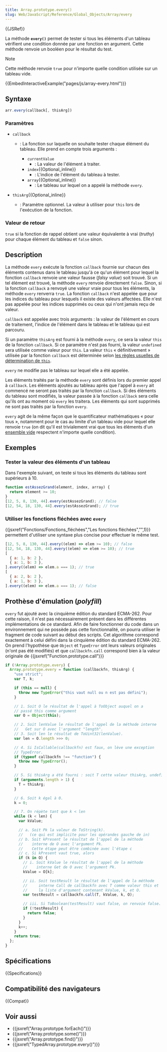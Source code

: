 ```yaml
---
title: Array.prototype.every()
slug: Web/JavaScript/Reference/Global_Objects/Array/every
---
```


{{JSRef}}

La méthode **`every()`** permet de tester si tous les éléments d'un tableau vérifient une condition donnée par une fonction en argument. Cette méthode renvoie un booléen pour le résultat du test.

> [!NOTE]
> Cette méthode renvoie `true` pour n'importe quelle condition utilisée sur un tableau vide.

{{EmbedInteractiveExample("pages/js/array-every.html")}}

## Syntaxe

```js
arr.every(callback[, thisArg])
```

### Paramètres

- `callback`

  - : La fonction sur laquelle on souhaite tester chaque élément du tableau. Elle prend en compte trois arguments :

    - `currentValue`
      - : La valeur de l'élément à traiter.
    - `index`{{Optional_inline}}
      - : L'indice de l'élément du tableau à tester.
    - `array`{{Optional_inline}}
      - : Le tableau sur lequel on a appelé la méthode `every`.

- `thisArg`{{Optional_inline}}
  - : Paramètre optionnel. La valeur à utiliser pour `this` lors de l'exécution de la fonction.

### Valeur de retour

`true` si la fonction de rappel obtient une valeur équivalente à vrai (_truthy_) pour chaque élément du tableau et `false` sinon.

## Description

La méthode `every` exécute la fonction `callback` fournie sur chacun des éléments contenus dans le tableau jusqu'à ce qu'un élément pour lequel la fonction `callback` renvoie une valeur fausse (_falsy value_) soit trouvé. Si un tel élément est trouvé, la méthode `every` renvoie directement `false`. Sinon, si la fonction `callback` a renvoyé une valeur vraie pour tous les éléments, la méthode `every` renverra `true`. La fonction `callback` n'est appelée que pour les indices du tableau pour lesquels il existe des valeurs affectées. Elle n'est pas appelée pour les indices supprimés ou ceux qui n'ont jamais reçu de valeur.

`callback` est appelée avec trois arguments : la valeur de l'élément en cours de traitement, l'indice de l'élément dans le tableau et le tableau qui est parcouru.

Si un paramètre `thisArg` est fourni à la méthode `every`, ce sera la valeur `this` de la fonction `callback`. Si ce paramètre n'est pas fourni, la valeur `undefined` sera utilisée comme valeur pour `this`. La valeur `this` « définitivement » utilisée par la fonction `callback` est déterminée selon [les règles usuelles de détermination de `this`](/fr/docs/Web/JavaScript/Reference/Operators/this).

`every` ne modifie pas le tableau sur lequel elle a été appelée.

Les éléments traités par la méthode `every` sont définis lors du premier appel à `callback`. Les éléments ajoutés au tableau après que l'appel à `every` ait commencé ne seront pas traités par la fonction `callback`. Si des éléments du tableau sont modifiés, la valeur passée à la fonction `callback` sera celle qu'ils ont au moment où `every` les traitera. Les éléments qui sont supprimés ne sont pas traités par la fonction `every`.

`every` agit de la même façon que le quantificateur mathématiques « pour tous », notamment pour le cas au limite d'un tableau vide pour lequel elle renvoie `true` (on dit qu'il est trivialement vrai que tous les éléments d'un [ensemble vide](https://fr.wikipedia.org/wiki/Ensemble_vide#Difficult.C3.A9s_de_la_notion_d.27ensemble_vide) respectent n'importe quelle condition).

## Exemples

### Tester la valeur des éléments d'un tableau

Dans l'exemple suivant, on teste si tous les éléments du tableau sont supérieurs à 10.

```js
function estAssezGrand(element, index, array) {
  return element >= 10;
}
[12, 5, 8, 130, 44].every(estAssezGrand); // false
[12, 54, 18, 130, 44].every(estAssezGrand); // true
```

### Utiliser les fonctions fléchées avec `every`

{{jsxref("Fonctions/Fonctions_fléchées","Les fonctions fléchées","",1)}} permettent d'utiliser une syntaxe plus concise pour effectuer le même test.

```js
[12, 5, 8, 130, 44].every((elem) => elem >= 10); // false
[12, 54, 18, 130, 44].every((elem) => elem >= 10); // true
[
  { a: 1, b: 2 },
  { a: 1, b: 3 },
].every((elem) => elem.a === 1); // true
[
  { a: 2, b: 2 },
  { a: 1, b: 3 },
].every((elem) => elem.a === 1); // false
```

## Prothèse d'émulation (_polyfill_)

`every` fut ajouté avec la cinquième édition du standard ECMA-262. Pour cette raison, il n'est pas nécessairement présent dans les différentes implémentations de ce standard. Afin de faire fonctionner du code dans un environnement qui ne possède pas cette fonctionnalité, on pourra utiliser le fragment de code suivant au début des scripts. Cet algorithme correspond exactement à celui défini dans la cinquième édition du standard ECMA-262. On prend l'hypothèse que `Object` et `TypeError` ont leurs valeurs originales (n'ont pas été modifiés) et que `callbackfn.call` correspond bien à la valeur originale de {{jsxref("Function.prototype.call")}}

```js
if (!Array.prototype.every) {
  Array.prototype.every = function (callbackfn, thisArg) {
    "use strict";
    var T, k;

    if (this == null) {
      throw new TypeError("this vaut null ou n est pas défini");
    }

    // 1. Soit O le résultat de l'appel à ToObject auquel on a
    // passé this comme argument
    var O = Object(this);

    // 2. Soit lenValue le résultat de l'appel de la méthode interne
    //   Get sur O avec l'argument "length".
    // 3. Soit len le résultat de ToUint32(lenValue).
    var len = O.length >>> 0;

    // 4. Si IsCallable(callbackfn) est faux, on lève une exception
    // TypeError.
    if (typeof callbackfn !== "function") {
      throw new TypeError();
    }

    // 5. Si thisArg a été fourni : soit T cette valeur thisArg, undefined sinon.
    if (arguments.length > 1) {
      T = thisArg;
    }

    // 6. Soit k égal à 0.
    k = 0;

    // 7. On répète tant que k < len
    while (k < len) {
      var kValue;

      // a. Soit Pk la valeur de ToString(k).
      //   (ce qui est implicite pour les opérandes gauche de in)
      // b. Soit kPresent le résultat de l'appel de la méthode
      //    interne de O avec l'argument Pk.
      //    Cette étape peut être combinée avec l'étape c
      // c. Si kPresent vaut true, alors
      if (k in O) {
        // i. Soit kValue le résultat de l'appel de la méthode
        //    interne Get de O avec l'argument Pk.
        kValue = O[k];

        // ii. Soit testResult le résultat de l'appel de la méthode
        //     interne Call de callbackfn avec T comme valeur this et
        //     la liste d'argument contenant kValue, k, et O.
        var testResult = callbackfn.call(T, kValue, k, O);

        // iii. Si ToBoolean(testResult) vaut false, on renvoie false.
        if (!testResult) {
          return false;
        }
      }
      k++;
    }
    return true;
  };
}
```

## Spécifications

{{Specifications}}

## Compatibilité des navigateurs

{{Compat}}

## Voir aussi

- {{jsxref("Array.prototype.forEach()")}}
- {{jsxref("Array.prototype.some()")}}
- {{jsxref("Array.prototype.find()")}}
- {{jsxref("TypedArray.prototype.every()")}}
